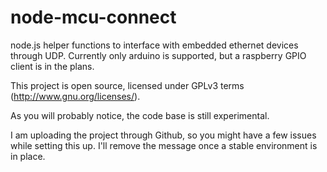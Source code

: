 node-mcu-connect 
================

node.js helper functions to interface with embedded ethernet devices through UDP.
Currently only arduino is supported, but a raspberry GPIO client is in the plans.

This project is open source, licensed under GPLv3 terms (http://www.gnu.org/licenses/).

As you will probably notice, the code base is still experimental.

I am uploading the project through Github, so you might have a few issues while setting this up. I'll remove the message once a stable environment is in place. 
